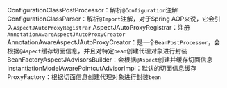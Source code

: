 ConfigurationClassPostProcessor：解析`@Configuration`注解
ConfigurationClassParser：解析`@Import`注解，对于Spring AOP来说，它会引入`AspectJAutoProxyRegistrar`
AspectJAutoProxyRegistrar：注册`AnnotationAwareAspectJAutoProxyCreator`
AnnotationAwareAspectJAutoProxyCreator：是一个`BeanPostProcessor`，会根据`@Aspect`缓存切面信息，并且对特定`bean`创建代理对象进行封装
BeanFactoryAspectJAdvisorsBuilder：会根据`@Aspect`创建并缓存切面信息
InstantiationModelAwarePointcutAdvisorImpl：默认的切面信息缓存
ProxyFactory：根据切面信息创建代理对象进行封装`bean`
